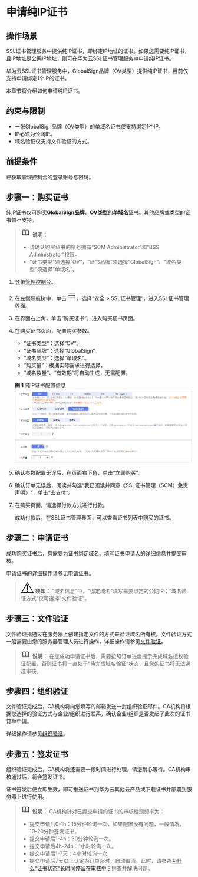 # 申请纯IP证书<a name="ZH-CN_TOPIC_0287452704"></a>

## 操作场景<a name="section669715919171"></a>

SSL证书管理服务中提供纯IP证书，即绑定IP地址的证书。如果您需要纯IP证书，且IP地址是公网IP地址，则可在华为云SSL证书管理服务中申请纯IP证书。

华为云SSL证书管理服务中，GlobalSign品牌（OV类型）提供纯IP证书，目前仅支持申请绑定1个IP的证书。

本章节将介绍如何申请纯IP证书。

## 约束与限制<a name="section1679711584520"></a>

-   一张GlobalSign品牌（OV类型）的单域名证书仅支持绑定1个IP。
-   IP必须为公网IP。
-   域名验证仅支持文件验证的方式。

## 前提条件<a name="section20912112391711"></a>

已获取管理控制台的登录账号与密码。

## 步骤一：购买证书<a name="section229619334217"></a>

纯IP证书仅可购买**GlobalSign品牌**、**OV类型**的**单域名**证书。其他品牌或类型的证书暂不支持。

>![](public_sys-resources/icon-note.gif) **说明：** 
>-   请确认购买证书的账号拥有“SCM Administrator“和“BSS Administrator“权限。
>-   “证书类型“须选择“OV“，“证书品牌“须选择“GlobalSign“、“域名类型“须选择“单域名“。

1.  登录[管理控制台](https://console.huaweicloud.com/)。
2.  在左侧导航树中，单击![](figures/icon-servicelist-1.png)，选择“安全  \>  SSL证书管理“，进入SSL证书管理界面。
3.  在界面右上角，单击“购买证书“，进入购买证书页面。
4.  在购买证书页面，配置购买参数。

    -   “证书类型“：选择“OV“。
    -   “证书品牌“：选择“GlobalSign“。
    -   “域名类型“：选择“单域名“。
    -   “购买量“：根据实际需求进行选择。
    -   “域名数量“、“有效期“将自动生成，无需配置。

    **图 1**  纯IP证书配置信息<a name="fig59104123108"></a>  
    ![](figures/纯IP证书配置信息.png "纯IP证书配置信息")

5.  确认参数配置无误后，在页面右下角，单击“立即购买“。
6.  确认订单无误后，阅读并勾选“我已阅读并同意《SSL证书管理（SCM）免责声明》“，单击“去支付“。
7.  在购买页面，请选择付款方式进行付款。

    成功付款后，在SSL证书管理界面，可以查看证书列表中购买的证书。


## 步骤二：申请证书<a name="section176581699220"></a>

成功购买证书后，您需要为证书绑定域名、填写证书申请人的详细信息并提交审核。

申请证书的详细操作请参见[申请证书](https://support.huaweicloud.com/qs-scm/scm_07_0003.html)。

>![](public_sys-resources/icon-notice.gif) **须知：** 
>“域名信息“中，“绑定域名“填写需要绑定的公网IP；“域名验证方式“仅可选择“文件验证“。

## 步骤三：文件验证<a name="section7833112252211"></a>

文件验证指通过在服务器上创建指定文件的方式来验证域名所有权。文件验证方式一般需要由您的服务器管理人员进行操作，详细操作请参见[文件验证](https://support.huaweicloud.com/qs-scm/scm_07_0004.html#section2)。

>![](public_sys-resources/icon-note.gif) **说明：** 
>在您成功申请证书后，需要按照订单进度提示完成域名授权验证配置，否则证书将一直处于“待完成域名验证“状态，且您的证书将无法通过审核。

## 步骤四：组织验证<a name="section136561244132216"></a>

文件验证完成后，CA机构将向您填写的邮箱发送一封组织验证邮件。CA机构将根据您选择的验证方式与企业/组织进行联系，确认企业/组织是否发起了此次的证书订单申请。

详细操作请参见[组织验证](https://support.huaweicloud.com/qs-scm/scm_07_0005.html)。

## 步骤五：签发证书<a name="section5651183752314"></a>

组织验证完成后，CA机构将还需要一段时间进行处理，请您耐心等待。CA机构审核通过后，将会签发证书。

证书签发后便立即生效，即可推送证书到华为云其他云产品或下载证书并部署到服务器上进行使用。

>![](public_sys-resources/icon-note.gif) **说明：** 
>CA机构针对已提交申请的证书的审核检测频率为：
>-   提交申请后0-1h：15分钟轮询一次，如果配置没有问题，一般情况，10-20分钟签发证书。
>-   提交申请后1-4h：30分钟轮询一次。
>-   提交申请后4h-24h：1小时轮询一次。
>-   提交申请后1-7天：4小时轮询一次
>-   提交申请后7天以上认定为订单超时，自动取消。此时，请参照[为什么“证书状态”长时间停留在审核中？](https://support.huaweicloud.com/scm_faq/scm_01_0088.html)排查并解决问题。

